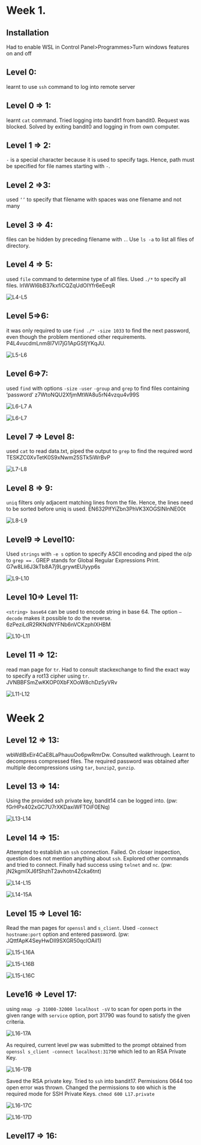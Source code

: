 # Week 1.
## Installation
Had to enable WSL in Control Panel>Programmes>Turn windows features on and off

## Level 0:
learnt to use `ssh` command to log into remote server

## Level 0 => 1: 
learnt `cat` command. Tried logging into bandit1 from bandit0. Request was blocked. Solved by exiting bandit0 and logging in from own computer.

## Level 1 => 2: 
`-` is a special character because it is used to specify tags. Hence, path must be specified for file names starting with `-`.

## Level 2 =>3: 
used `‘’` to specify that filename with spaces was one filename and not many

## Level 3 => 4: 
files can be hidden by preceding filename with `.`. Use `ls -a` to list all files of directory.

## Level 4 => 5: 
used `file` command to determine type of all files. Used `./*` to specify all files. lrIWWI6bB37kxfiCQZqUdOIYfr6eEeqR

![L4-L5](https://github.com/mizar-0/Cryptonite-JTP-1/assets/76529146/d2dab941-5b6c-47ca-a9b2-4602c5183a3d)


## Level 5=>6: 
it was only required to use `find ./* -size 1033` to find the next password, even though the problem mentioned other requirements. P4L4vucdmLnm8I7Vl7jG1ApGSfjYKqJU.

![L5-L6](https://github.com/mizar-0/Cryptonite-JTP-1/assets/76529146/e1145df8-6983-487e-b51c-8554515426f9)


## Level 6=>7: 
used `find` with options `-size` `-user` `-group` and `grep` to find files containing ‘password’
z7WtoNQU2XfjmMtWA8u5rN4vzqu4v99S

![L6-L7 A](https://github.com/mizar-0/Cryptonite-JTP-1/assets/76529146/bac2339b-38a8-4523-adef-b9bec537c23d)

![L6-L7](https://github.com/mizar-0/Cryptonite-JTP-1/assets/76529146/d6455994-9133-4cd2-8267-fc7089e86645)

## Level 7 => Level 8: 
used `cat` to read data.txt, piped the output to `grep` to find the required word
TESKZC0XvTetK0S9xNwm25STk5iWrBvP

![L7-L8](https://github.com/mizar-0/Cryptonite-JTP-1/assets/76529146/b871f31f-8ac9-4e40-bf46-f90183c6f152)



## Level 8 => 9:
`uniq` filters only adjacent matching lines from the file. Hence, the lines need to be sorted before uniq is used.
EN632PlfYiZbn3PhVK3XOGSlNInNE00t

![L8-L9](https://github.com/mizar-0/Cryptonite-JTP-1/assets/76529146/9e520f3d-4618-40a2-ab95-b697191b63be)



## Level9 => Level10:
Used `strings` with `-e s` option to specify ASCII encoding and piped the o/p to `grep ==` . GREP stands for Global Regular Expressions Print.
G7w8LIi6J3kTb8A7j9LgrywtEUlyyp6s

![L9-L10](https://github.com/mizar-0/Cryptonite-JTP-1/assets/76529146/4e7f5554-2a71-495a-8252-fa90950e945c)



## Level 10=> Level 11: 
`<string> base64` can be used to encode string in base 64. The option `–decode` makes it possible to do the reverse.
6zPeziLdR2RKNdNYFNb6nVCKzphlXHBM

![L10-L11](https://github.com/mizar-0/Cryptonite-JTP-1/assets/76529146/b289c9b0-1aa0-4fac-a8bf-fc4a03889bb8)



## Level 11 => 12: 
read man page for `tr`. Had to consult stackexchange to find the exact way to specify a rot13 cipher using `tr`. JVNBBFSmZwKKOP0XbFXOoW8chDz5yVRv

![L11-L12](https://github.com/mizar-0/Cryptonite-JTP-1/assets/76529146/e30d2664-4d8c-44b0-83e9-9249c1fca05e)



# Week 2

## Level 12 => 13: 
wbWdlBxEir4CaE8LaPhauuOo6pwRmrDw. Consulted walkthrough. Learnt to decompress compressed files. The required password was obtained after multiple decompressions using `tar`, `bunzip2`, `gunzip`. 

## Level 13 => 14: 
Using the provided ssh private key, bandit14 can be logged into. (pw: fGrHPx402xGC7U7rXKDaxiWFTOiF0ENq)

![L13-L14](https://github.com/mizar-0/Cryptonite-JTP-1/assets/76529146/16acee7c-59dd-4f93-a539-13ef24c5d23e)


## Level 14 => 15:
Attempted to establish an `ssh` connection. Failed. On closer inspection, question does not mention anything about `ssh`. Explored other commands and tried to connect. Finally had success using `telnet` and `nc`. (pw: jN2kgmIXJ6fShzhT2avhotn4Zcka6tnt)

![L14-L15](https://github.com/mizar-0/Cryptonite-JTP-1/assets/76529146/20bb3ec6-f0c0-4202-a151-0801e1add563)

![L14-15A](https://github.com/mizar-0/Cryptonite-JTP-1/assets/76529146/7ff9abe5-1aed-490c-b213-b43a1f8fce20)

## Level 15 => Level 16:
Read the man pages for `openssl` and `s_client`. Used `-connect hostname:port`  option and entered password. (pw: JQttfApK4SeyHwDlI9SXGR50qclOAil1)

![L15-L16A](https://github.com/mizar-0/Cryptonite-JTP-1/assets/76529146/671cc073-2628-4135-aa58-e8d08b68b0d5)

![L15-L16B](https://github.com/mizar-0/Cryptonite-JTP-1/assets/76529146/cd16ac6c-3b6e-460a-a241-4ef3f1f369bb)

![L15-L16C](https://github.com/mizar-0/Cryptonite-JTP-1/assets/76529146/7a70e376-d6ef-42c2-bbb0-9b06f95880a7)

## Leve16 => Level 17:
using `nmap -p 31000-32000 localhost -sV` to scan for open ports in the given range with `service` option, port 31790 was found to satisfy the given criteria.

![L16-17A](https://github.com/mizar-0/Cryptonite-JTP-1/assets/76529146/e2ac9c34-3024-45fd-b5e9-55216d22b7bc)


As required, current level pw was submitted to the prompt obtained from `openssl s_client -connect localhost:31790` which led to an RSA Private Key. 

![L16-17B](https://github.com/mizar-0/Cryptonite-JTP-1/assets/76529146/63a218ee-631b-4854-a1a2-f81d9041aa8f)

Saved the RSA private key. Tried to `ssh` into bandit17. Permissions 0644 too open error was thrown. 
Changed the permissions to `600` which is the required mode for SSH Private Keys.
`chmod 600 L17.private`

![L16-17C](https://github.com/mizar-0/Cryptonite-JTP-1/assets/76529146/d1147bcd-72a7-4cc8-a45f-c94866d6c844)

![L16-17D](https://github.com/mizar-0/Cryptonite-JTP-1/assets/76529146/57bb5142-b43c-4985-a88a-795fc7c0648a)

## Level17 => 16:

